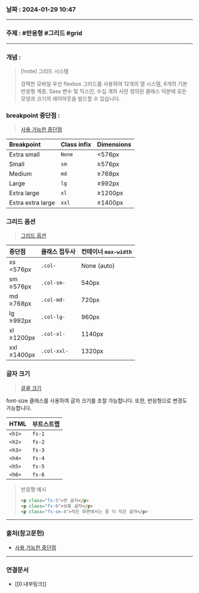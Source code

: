 ### 날짜 : 2024-01-29 10:47

___

### 주제 : #반응형 #그리드 #grid 

___

### 개념 : 

>[!note] 그리드 시스템
>
> 강력한 모바일 우선 flexbox 그리드를 사용하여 12개의 열 시스템, 6개의 기본 반응형 계층, Sass 변수 및 믹스인, 수십 개의 사전 정의된 클래스 덕분에 모든 모양과 크기의 레이아웃을 빌드할 수 있습니다.

### breakpoint 중단점 :

> [사용 가능한 중단점](https://getbootstrap.kr/docs/5.3/layout/breakpoints/#%ec%82%ac%ec%9a%a9-%ea%b0%80%eb%8a%a5%ed%95%9c-%ec%a4%91%eb%8b%a8%ec%a0%90)


| Breakpoint | Class infix | Dimensions |
| :-| :- | :- |
| Extra small | `None` | <576px
| Small | `sm` | ≥576px
| Medium | `md` | ≥768px
| Large | `lg` | ≥992px
| Extra large | `xl` | ≥1200px
| Extra extra large | `xxl` | ≥1400px


### 그리드 옵션

> [그리드 옵션](https://getbootstrap.kr/docs/5.3/layout/grid/#%ea%b7%b8%eb%a6%ac%eb%93%9c-%ec%98%b5%ec%85%98)

| 중단점 | 클래스 접두사 | 컨테이너 `max-width` | 
| :-| :- | :- |
| xs  <br><576px | `.col-`  | None (auto)
| sm  <br>≥576px | `.col-sm-` | 540px
| md  <br>≥768px | `.col-md-` | 720px
| lg  <br>≥992px | `.col-lg-` | 960px
| xl  <br>≥1200px | `.col-xl-` | 1140px
| xxl  <br>≥1400px | `.col-xxl-` | 1320px



### 글자 크기

> [글꼴 크기](https://getbootstrap.kr/docs/5.3/utilities/text/#%ea%b8%80%ea%bc%b4-%ed%81%ac%ea%b8%b0)

font-size 클래스를 사용하여 글자 크기를 조절 가능합니다.
또한, 반응형으로 변경도 가능합니다.

| HTML | 부트스트랩 |
| :-| :- |
| `<h1>` | `fs-1`
| `<h2>` | `fs-2`
| `<h3>` | `fs-3`
| `<h4>` | `fs-4`
| `<h5>` | `fs-5`
| `<h6>` | `fs-6`

> 반응형 예시
> 
> ```html
> <p class="fs-5">큰 글자</p>
> <p class="fs-6">보통 글자</p>
> <p class="fs-sm-4">작은 화면에서는 좀 더 작은 글자</p>
> ```

___

### 출처(참고문헌)

- [사용 가능한 중단점](https://getbootstrap.kr/docs/5.3/layout/breakpoints/#%ec%82%ac%ec%9a%a9-%ea%b0%80%eb%8a%a5%ed%95%9c-%ec%a4%91%eb%8b%a8%ec%a0%90)

___

### 연결문서

- [[0.내부링크]]

